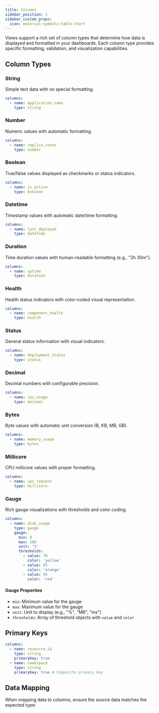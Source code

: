 ```yaml
---
title: Columns
sidebar_position: 1
sidebar_custom_props:
  icon: material-symbols:table-chart
---
```


Views support a rich set of column types that determine how data is displayed and formatted in your dashboards. Each column type provides specific formatting, validation, and visualization capabilities.

## Column Types

### String

Simple text data with no special formatting.

```yaml
columns:
  - name: application_name
    type: string
```

### Number

Numeric values with automatic formatting.

```yaml
columns:
  - name: replica_count
    type: number
```

### Boolean

True/false values displayed as checkmarks or status indicators.

```yaml
columns:
  - name: is_active
    type: boolean
```

### Datetime

Timestamp values with automatic date/time formatting.

```yaml
columns:
  - name: last_deployed
    type: datetime
```

### Duration

Time duration values with human-readable formatting (e.g., "2h 30m").

```yaml
columns:
  - name: uptime
    type: duration
```

### Health

Health status indicators with color-coded visual representation.

```yaml
columns:
  - name: component_health
    type: health
```

### Status

General status information with visual indicators.

```yaml
columns:
  - name: deployment_status
    type: status
```

### Decimal

Decimal numbers with configurable precision.

```yaml
columns:
  - name: cpu_usage
    type: decimal
```

### Bytes

Byte values with automatic unit conversion (B, KB, MB, GB).

```yaml
columns:
  - name: memory_usage
    type: bytes
```

### Millicore

CPU millicore values with proper formatting.

```yaml
columns:
  - name: cpu_request
    type: millicore
```

### Gauge

Rich gauge visualizations with thresholds and color coding.

```yaml
columns:
  - name: disk_usage
    type: gauge
    gauge:
      min: 0
      max: 100
      unit: '%'
      thresholds:
        - value: 70
          color: 'yellow'
        - value: 85
          color: 'orange'
        - value: 95
          color: 'red'
```

#### Gauge Properties

- `min`: Minimum value for the gauge
- `max`: Maximum value for the gauge
- `unit`: Unit to display (e.g., "%", "MB", "ms")
- `thresholds`: Array of threshold objects with `value` and `color`

## Primary Keys

```yaml
columns:
  - name: resource_id
    type: string
    primaryKey: true
  - name: namespace
    type: string
    primaryKey: true # Composite primary key
```

## Data Mapping

When mapping data to columns, ensure the source data matches the expected type:

```yaml title="database.yaml" file=<rootDir>/modules/mission-control/fixtures/views/database.yaml {25-30}
```
